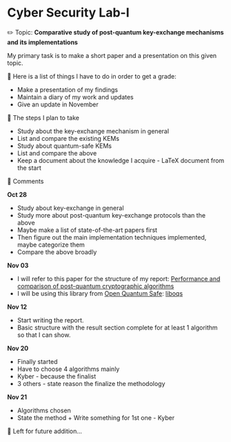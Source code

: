# Cyber Security Lab-I
:pencil2: Topic: **Comparative study of post-quantum key-exchange mechanisms and its implementations**

My primary task is to make a short paper and a presentation on this given topic.

:closed_book: Here is a list of things I have to do in order to get a grade:
*  Make a presentation of my findings
*  Maintain a diary of my work and updates
*  Give an update in November

📌 The steps I plan to take
*  Study about the key-exchange mechanism in general
*  List and compare the existing KEMs
*  Study about quantum-safe KEMs
*  List and compare the above
*  Keep a document about the knowledge I acquire - LaTeX document from the start

🧫 Comments

**Oct 28**
*  Study about key-exchange in general
*  Study more about post-quantum key-exchange protocols than the above
*  Maybe make a list of state-of-the-art papers first
*  Then figure out the main implementation techniques implemented, maybe categorize them
*  Compare the above broadly

**Nov 03**
*  I will refer to this paper for the structure of my report: [Performance and comparison of post-quantum cryptographic algorithms](https://www.diva-portal.org/smash/get/diva2:1111159/FULLTEXT01.pdf)
*  I will be using this library from [Open Quantum Safe](https://openquantumsafe.org/): [liboqs](https://github.com/open-quantum-safe/liboqs)

**Nov 12**
*  Start writing the report.
*  Basic structure with the result section complete for at least 1 algorithm so that I can show.

**Nov 20**
*  Finally started
*  Have to choose 4 algorithms mainly
*  Kyber - because the finalist
*  3 others - state reason the finalize the methodology

**Nov 21**
*  Algorithms chosen
*  State the method + Write something for 1st one - Kyber

🧮 Left for future addition...
